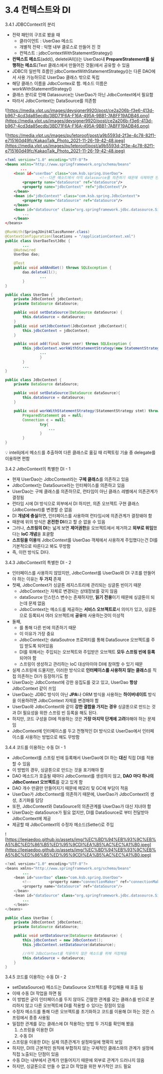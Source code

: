 # 3.4 컨텍스트와 DI

3.4.1 JDBCContext의 분리 

- 전략 패턴의 구조로 봤을 때
    - 클라이언트 : UserDao 메소드
    - 개별적 전략 : 익명 내부 클로스로 만들어 진 것
    - 컨텍스트 : jdbcContextWithStatementStrategy()
- **컨텍스트 메소드**(add(), deletelAll())는 UserDao내 **PrepareStratement를 실행하는 메소드**(Test  클래스에서 만들어진 것들)에서 공유할 수 있음
- JDBC의 일반적 흐름인 jdbcContextWithStatementStrategy()는 다른 DAO에서 사용 가능하므로 UserDao 클래스 밖으로 독립
- 해당 클래스 이름을 JdbcContex로 함. 메소드 이름은 workWithStatementStrategy()
- 클래스 분리로 인해 Datasource는 UserDao가 아닌 JdbcContext에서 필요함
- 따라서 JdbcContext는 DataSource를 의존함

![https://media.vlpt.us/images/devsigner9920/post/ce2a206b-f3e6-413d-b967-4cd3da85ecdb/3BD71F6A-F16A-495A-9BB1-7ABFF19ADB46.png](https://media.vlpt.us/images/devsigner9920/post/ce2a206b-f3e6-413d-b967-4cd3da85ecdb/3BD71F6A-F16A-495A-9BB1-7ABFF19ADB46.png)

![https://media.vlpt.us/images/pu1etproof/post/a9b5593d-2f3e-4c78-82f1-e715160d49fc/KakaoTalk_Photo_2021-11-26-19-42-48.jpeg](https://media.vlpt.us/images/pu1etproof/post/a9b5593d-2f3e-4c78-82f1-e715160d49fc/KakaoTalk_Photo_2021-11-26-19-42-48.jpeg)

```xml
<?xml version="1.0" encoding="UTF-8"?>
<beans xmlns="http://www.springframework.org/schema/beans"
       ...
    <bean id="userDao" class="com.ksb.spring.UserDao">
				<!--다른 메소드에서 아직 datasource를 의존하기 때문에 삭제하면 안됨-->
        <property name="dataSource" ref="dataSource"/> 
        <property name="jdbcContext" ref="jdbcContext"/>
    </bean>
    <bean id="jdbcContext" class="com.ksb.spring.JdbcContext">
        <property name="dataSource" ref="dataSource"/>
    </bean>
    <bean id="dataSource" class="org.springframework.jdbc.datasource.SimpleDriverDataSource">
        ...
    </bean>
</beans>
```

```java
@RunWith(SpringJUnit4ClassRunner.class)
@ContextConfiguration(locations = "/applicationContext.xml")
public class UserDaoTestJdbc {
		...
    @Autowired
    UserDao dao;

    @Test
    public void addAndGet() throws SQLException {
        dao.deleteAll();
				...
		}
}

public class UserDao {
    private JdbcContext jdbcContext;
    private DataSource dataSource;

    public void setDataSource(DataSource dataSource) {
        this.dataSource = dataSource;
    }
    public void setJdbcContext(JdbcContext jdbcContext){
        this.jdbcContext = jdbcContext;
    }

    public void add(final User user) throws SQLException {
        this.jdbcContext.workWithStatementStrategy(new StatementStrategy() {
				...
				}
		}
		...
}

public class JdbcContext {
    private DataSource dataSource;

    public void setDataSource(DataSource dataSource){
        this.dataSource = dataSource;
    }

    public void workWithStatementStrategy(StatementStrategy stmt) throws SQLException {
        PreparedStatement ps = null;
        Connection c = null;
				try{
					...
				}
		}
}
```

<aside>
💡 intellij에서 메소드를 추출하여 다른 클래스로 옮길 때 리팩토링 기술 중 delegate를 이용하면 편함

</aside>

3.4.2 JdbcContext의 특별한 DI - 1

- 현재 UserDao는 JdbcContext라는 **구체 클래스**를 의존하고 있음
- JdbcContext는 DataSource라는 인터페이스를 의존하고 있음
- UserDao는 구체 클래스를 의존하므로, 런타임이 아닌 클래스 레벨에서 의존관계가 결정됨
- 런타임 시에 DI 방식으로 외부에서 DI 하지만, 의존 오브젝트 구현 클래스(JdbcContext)를 변경할 순 없음
- DI **개념에 충실**하면, 인터페이스를 사용하여 런타임시에 의존관계가 결정돼야 함
- 때문에 위의 방식은 **온전한 DI**라고 할 순 없을 수 있음
- 그러나, **스프링의 DI**는 넓게 보면 **제어권한**을 오브젝트에서 제거하고 **외부로 위임**했다는 **IoC 개념**을 포괄함
- **스프링을 이용**해 JdbcContext를 UserDao 객체에서 사용하게 주입했다는건 DI를 기본적으로 따른다고 봐도 무방함
- 즉, 이런 방식도 DI다.

3.4.3 JdbcContext의 특별한 DI - 2

- 인터페이스를 사용하지 않았지만, JdbcContext를 UserDao와 DI 구조를 만들어야 하는 이유는 **두 가지** 존재
- 첫째, JdbcContext가 싱글톤 레지스트리에 관리되는 싱글톤 빈이기 때문
    - JdbcContext는 자체로 변경되는 상태정보를 갖지 않음
    - dataSource 인스턴스 변수는 존재하지만, **읽기 전용**이기 때문에 싱글톤이 되는데 문제 없음
    - JdbcContext는 메소드를 제공하는 **서비스 오브젝트로**서 의미가 있고, 싱글톤으로 등록되서 여러 오브젝트에 **공유**해 사용하는것이 이상적
- 둘째,
    - 를 통해 다른 빈에 의존하기 때문
    - 이 이유가 가장 중요
    - JdbcContext는 dataSoutrce 프로퍼티를 통해 DataSource 오브젝트를 주입 받도록 되어있음
    - DI를 위해서는 주입되는 오브젝트와 주입받은 오브젝트 **모두 스프링 빈에 등록**되어야 함
    - 스프링이 생성하고 관리하는 IoC 대상아이야 DI에 참여할 수 있기 때문
- 실제 스프링에 드물지만, 이러한 방식으로 **인터페이스를 사용하지 않는 클래스**를 직접 의존하는 DI가 등장하기도 함
- UserDao는 JdbcContext에 강한 응집도를 갖고 있고, UserDao **항상** JdbcContext 같이 쓰임
- UserDao는 JDBC 방식이 아닌 **JPA**나 ORM 방식을 사용하는 **하이버네이트** 방식을 이용하려면 JdbcContext 자체를 변경해야 함
- UserDao와 JdbcContext와 같이 **강한 결합을 가지는 경우** 싱글톤으로 만드는 것과 DI 필요성을 위한 스프링 빈 등록을 해도 된다.
- 하지만, 코드 구성을 DI에 적용하는 것은 **가장 마지막 단계에 고려**야해야 하는 문제임
- JdbcContext에 인터페이스를 두고 전형적인 DI 방식으로 UserDao에서 인터페이스를 사용하는 방법으로 해도 무방함

3.4.4 코드를 이용하는 수동 DI - 1

- JdbcContext를 스프링 빈에 등록해서 UserDao에 DI 하는 **대신** 직접 DI를 적용할 수 있음
- 이 방법의 경우, 싱글톤으로 만드는 것을 포기해야 함
- DAO 메소드가 호출될 때마다 JdbcContext를 생성하지 않고, **DAO 마다 하나의 JdbcContext 오브젝트**를 갖고 있게 함
- DAO 개수 만큼만 만들어지기 때문에 메모리 및 GC에 부담이 적음
- UserDao가 JdbcContext를 의존하기 때문에, UserDao가 JdbcContext의 생성, 초기화를 담당
- 또한, JdbcContext와 DataSource의 의존관계를 UserDao가 대신 지녀야 함
- UserDao는 dataSource가 필요 없지만, DI를 DataSource로 부터 전달받아 JdbcContext에 제공
- 제공할 때 JdbcContext의 수정자 메소드(Setter)로 주입

![https://leejaedoo.github.io/assets/img/%EC%BD%94%EB%93%9C%EB%A5%BC%ED%86%B5%ED%95%9CDI%EA%B5%AC%EC%A1%B0.jpeg](https://leejaedoo.github.io/assets/img/%EC%BD%94%EB%93%9C%EB%A5%BC%ED%86%B5%ED%95%9CDI%EA%B5%AC%EC%A1%B0.jpeg)

```java
<?xml version="1.0" encoding="UTF-8"?>
<beans xmlns="http://www.springframework.org/schema/beans"
		...
    <bean id="userDao" class="com.ksb.spring.UserDao">
        <!--        <property name="connectionMaker" ref="connectionMaker"></property>-->
        <property name="dataSource" ref="dataSource"/>
    </bean>
    <bean id="dataSource" class="org.springframework.jdbc.datasource.SimpleDriverDataSource">
        ...
    </bean>
</beans>
```

```java
public class UserDao {
    private JdbcContext jdbcContext;
    private DataSource dataSource;

    public void setDataSource(DataSource dataSource) {
        this.jdbcContext = new JdbcContext();
        this.jdbcContext.setDataSource(dataSource);

        //아직 JdbcContext를 적용하지 않은 메소드를 위해 저장해둠
        this.dataSource = dataSource;
    }
}
```

3.4.5 코드를 이용하는 수동 DI - 2

- setDataSource() 메소드는 DataSource 오브젝트를 주입해줄 때 호출 됨
- 이때 수동 DI 작업을 하면 됨
- 이 방법은 굳이 인터페이스를 두지 않아도 긴말한 관계를 갖는 클래스를 빈으로 분리하지 않고 다른 오브젝트에 DI를 적용할 수 있다는 장점이 있음
- 수정자 메소드를 통해 다른 오브젝트를 초기화하고 코드를 이용해 DI 하는 것은 스프링에서 종종 사용됨
- 밀접한 관계를 갖는 클래스에 DI 적용하는 방법 두 가지를 확인해 봤음
    1. 스프링을 이용한 DI
    2. 수동 DI
- 스프링을 이용한 DI는 실제 의존관계가 설정파일에 명확히 보임
- 하지만, DI의 근본적인 원칙에 부합하지 않는 구체적인 클래스와의 관계가 설정에 직접 노출되는 단점이 있음
- 수동 DI는 내부에서 관계가 만들어지기 때문에 외부로 관계가 드러나지 않음
- 하지만, 싱글톤으로 만들 수 없고 DI 작업을 위한 부가적인 코드 필요